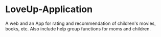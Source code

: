 # LoveUp-Application
A web and an App for rating and recommendation of children's movies, books, etc. Also include help group functions for moms and children.
